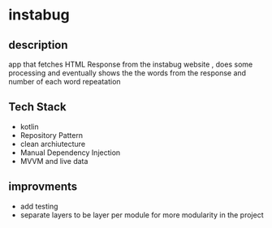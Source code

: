 # instabug



## description
app that fetches HTML Response from the instabug website , does some processing and eventually shows the the words from the response and number of each word repeatation 

## Tech Stack 
* kotlin
* Repository Pattern
* clean archiutecture
* Manual Dependency Injection
* MVVM and live data

## improvments
* add testing 
* separate layers to be layer per module for more modularity in the project
